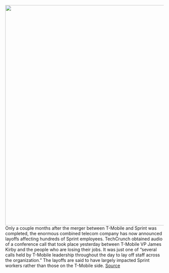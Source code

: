 <img src='https://cdn.vox-cdn.com/thumbor/4S4DU3DvercieLnc6FR5r_7pdgI=/0x0:3000x2000/1200x800/filters:focal(1260x760:1740x1240)/cdn.vox-cdn.com/uploads/chorus_image/image/66942647/acasatro_180430_1777_sprint_Tmobile_0002.0.jpg' width='700px' /><br/>
Only a couple months after the merger between T-Mobile and Sprint was completed, the enormous combined telecom company has now announced layoffs affecting hundreds of Sprint employees. TechCrunch obtained audio of a conference call that took place yesterday between T-Mobile VP James Kirby and the people who are losing their jobs. It was just one of “several calls held by T-Mobile leadership throughout the day to lay off staff across the organization.” The layoffs are said to have largely impacted Sprint workers rather than those on the T-Mobile side.
<a href='https://www.theverge.com/2020/6/16/21293293/tmobile-sprint-merger-layoffs-hundreds-biso-jobs-cut'> Source <a/>